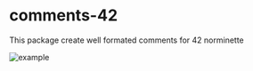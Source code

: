 # comments-42

This package create well formated comments for 42 norminette

![example](https://i.imgur.com/ioHXvON.gif)
